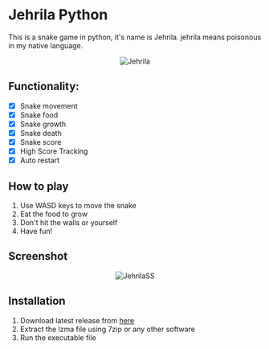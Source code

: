 # Jehrila Python

This is a snake game in python, it's name is Jehrila. jehrila means poisonous in my native language.

<p align="center">
  <img src="Jehrila.ico" alt="Jehrila"/>
</p>

## Functionality:

- [x] Snake movement
- [x] Snake food
- [x] Snake growth
- [x] Snake death
- [x] Snake score
- [x] High Score Tracking
- [x] Auto restart

## How to play

1. Use WASD keys to move the snake
2. Eat the food to grow
3. Don't hit the walls or yourself
4. Have fun!

## Screenshot

<p align="center">
  <img src="https://github.com/Prakash4844/Jehrila-Python/assets/81550376/8e2537ee-274c-4d26-bf3b-890630ea4310" alt="JehrilaSS"/>
</p>

## Installation

1. Download latest release from [here](https://github.com/Prakash4844/Jehrila-Python/releases/tag/V1.0)
2. Extract the lzma file using 7zip or any other software
3. Run the executable file



